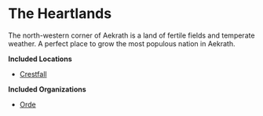 The Heartlands
==============

The north-western corner of Aekrath is a land of fertile fields and temperate weather. A perfect place to grow the most populous nation in Aekrath.

**Included Locations**

* [Crestfall](/w/Ecaros-xohoo/a/crestfall-settlement)

**Included Organizations**

* [Orde](/w/Ecaros-xohoo/a/orde-article-1)
